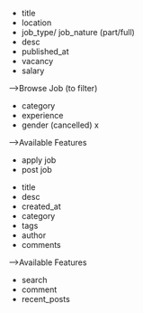 [JOB]:
-->Components
- title
- location 
- job_type/ job_nature (part/full)
- desc
- published_at
- vacancy
- salary

-->Browse Job (to filter)
- category
- experience
- gender   (cancelled) x

-->Available Features
- apply job
- post job

[BLOG]:
-->Components
- title
- desc
- created_at
- category
- tags
- author
- comments

-->Available Features
- search
- comment
- recent_posts

[CONTACT]:
-->Components**
